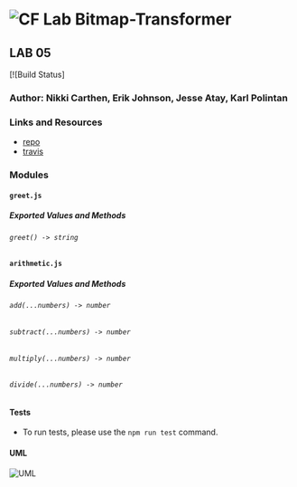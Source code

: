 ![CF](http://i.imgur.com/7v5ASc8.png) Lab Bitmap-Transformer
==============================================

## LAB 05
[![Build Status]

### Author: Nikki Carthen, Erik Johnson, Jesse Atay, Karl Polintan

### Links and Resources
* [repo](https://github.com/Nikki1686/Bitmap-Transformer)
* [travis](https://www.travis-ci.com/Nikki1686/Bitmap-Transformer)

### Modules
#### `greet.js`
##### Exported Values and Methods

###### `greet() -> string`

#### `arithmetic.js`
##### Exported Values and Methods

###### `add(...numbers) -> number`
###### `subtract(...numbers) -> number`
###### `multiply(...numbers) -> number`
###### `divide(...numbers) -> number`


#### Tests
* To run tests, please use the `npm run test` command.

#### UML
![UML](uml.png)